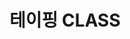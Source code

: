 ---
title : 테이핑 CLASS
layout: single
header:
  overlay_image: ""
  overlay_filter: 0.5
peramlink: /workinprogress/
author_profile: false
---